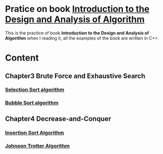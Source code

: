 # Pratice on book [Introduction to the Design and Analysis of Algorithm](https://www.amazon.com/Introduction-Design-Analysis-Algorithms-Levitin/dp/027376411X)


This is the practice of book **Introduction to the Design and Analysis of Algorithm** when I reading it, all the examples of the book are written in C++.



# Content

## Chapter3 Brute Force and Exhaustive Search
### [Selection Sort algorithm](Chapter3/SelectionSort.cpp)
### [Bubble Sort algorithm](Chapter3/BubbleSort.cpp)
## Chapter4 Decrease-and-Conquer
### [Insertion Sort Algorithm](Chapter4/InsertionSort.cpp)
### [Johnson Trotter Algorithm](Chapter4/JohnsonTrotter.cpp)

